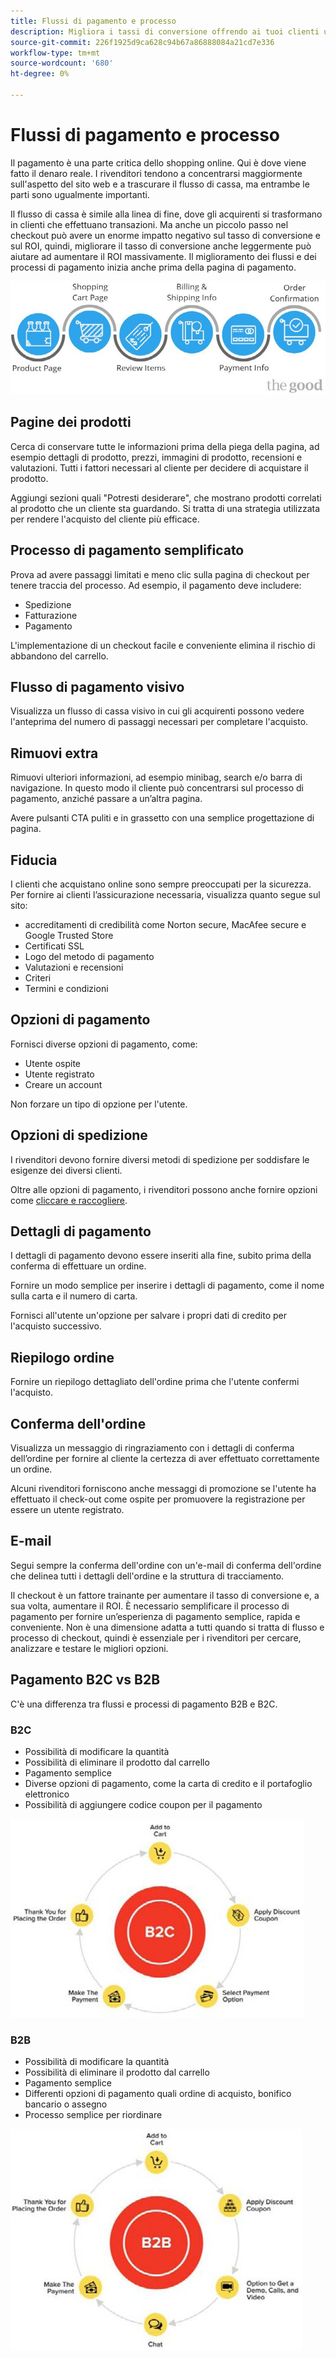 ```yaml
---
title: Flussi di pagamento e processo
description: Migliora i tassi di conversione offrendo ai tuoi clienti un’esperienza di checkout senza soluzione di continuità.
source-git-commit: 226f1925d9ca628c94b67a86888084a21cd7e336
workflow-type: tm+mt
source-wordcount: '680'
ht-degree: 0%

---
```



# Flussi di pagamento e processo

Il pagamento è una parte critica dello shopping online. Qui è dove viene fatto il denaro reale. I rivenditori tendono a concentrarsi maggiormente sull&#39;aspetto del sito web e a trascurare il flusso di cassa, ma entrambe le parti sono ugualmente importanti.

Il flusso di cassa è simile alla linea di fine, dove gli acquirenti si trasformano in clienti che effettuano transazioni. Ma anche un piccolo passo nel checkout può avere un enorme impatto negativo sul tasso di conversione e sul ROI, quindi, migliorare il tasso di conversione anche leggermente può aiutare ad aumentare il ROI massivamente. Il miglioramento dei flussi e dei processi di pagamento inizia anche prima della pagina di pagamento.

![Diagramma del flusso del processo di pagamento](../../assets/playbooks/checkout-diagram.png)

## Pagine dei prodotti

Cerca di conservare tutte le informazioni prima della piega della pagina, ad esempio dettagli di prodotto, prezzi, immagini di prodotto, recensioni e valutazioni. Tutti i fattori necessari al cliente per decidere di acquistare il prodotto.

Aggiungi sezioni quali &quot;Potresti desiderare&quot;, che mostrano prodotti correlati al prodotto che un cliente sta guardando. Si tratta di una strategia utilizzata per rendere l&#39;acquisto del cliente più efficace.

## Processo di pagamento semplificato

Prova ad avere passaggi limitati e meno clic sulla pagina di checkout per tenere traccia del processo. Ad esempio, il pagamento deve includere:

- Spedizione
- Fatturazione
- Pagamento

L&#39;implementazione di un checkout facile e conveniente elimina il rischio di abbandono del carrello.

## Flusso di pagamento visivo

Visualizza un flusso di cassa visivo in cui gli acquirenti possono vedere l&#39;anteprima del numero di passaggi necessari per completare l&#39;acquisto.

## Rimuovi extra

Rimuovi ulteriori informazioni, ad esempio minibag, search e/o barra di navigazione. In questo modo il cliente può concentrarsi sul processo di pagamento, anziché passare a un’altra pagina.

Avere pulsanti CTA puliti e in grassetto con una semplice progettazione di pagina.

## Fiducia

I clienti che acquistano online sono sempre preoccupati per la sicurezza. Per fornire ai clienti l’assicurazione necessaria, visualizza quanto segue sul sito:

- accreditamenti di credibilità come Norton secure, MacAfee secure e Google Trusted Store
- Certificati SSL
- Logo del metodo di pagamento
- Valutazioni e recensioni
- Criteri
- Termini e condizioni

## Opzioni di pagamento

Fornisci diverse opzioni di pagamento, come:

- Utente ospite
- Utente registrato
- Creare un account

Non forzare un tipo di opzione per l&#39;utente.

## Opzioni di spedizione

I rivenditori devono fornire diversi metodi di spedizione per soddisfare le esigenze dei diversi clienti.

Oltre alle opzioni di pagamento, i rivenditori possono anche fornire opzioni come [cliccare e raccogliere](click-collect.md).

## Dettagli di pagamento

I dettagli di pagamento devono essere inseriti alla fine, subito prima della conferma di effettuare un ordine.

Fornire un modo semplice per inserire i dettagli di pagamento, come il nome sulla carta e il numero di carta.

Fornisci all&#39;utente un&#39;opzione per salvare i propri dati di credito per l&#39;acquisto successivo.

## Riepilogo ordine

Fornire un riepilogo dettagliato dell&#39;ordine prima che l&#39;utente confermi l&#39;acquisto.

## Conferma dell&#39;ordine

Visualizza un messaggio di ringraziamento con i dettagli di conferma dell’ordine per fornire al cliente la certezza di aver effettuato correttamente un ordine.

Alcuni rivenditori forniscono anche messaggi di promozione se l&#39;utente ha effettuato il check-out come ospite per promuovere la registrazione per essere un utente registrato.

## E-mail

Segui sempre la conferma dell&#39;ordine con un&#39;e-mail di conferma dell&#39;ordine che delinea tutti i dettagli dell&#39;ordine e la struttura di tracciamento.

Il checkout è un fattore trainante per aumentare il tasso di conversione e, a sua volta, aumentare il ROI. È necessario semplificare il processo di pagamento per fornire un’esperienza di pagamento semplice, rapida e conveniente. Non è una dimensione adatta a tutti quando si tratta di flusso e processo di checkout, quindi è essenziale per i rivenditori per cercare, analizzare e testare le migliori opzioni.

## Pagamento B2C vs B2B

C&#39;è una differenza tra flussi e processi di pagamento B2B e B2C.

### B2C

- Possibilità di modificare la quantità
- Possibilità di eliminare il prodotto dal carrello
- Pagamento semplice
- Diverse opzioni di pagamento, come la carta di credito e il portafoglio elettronico
- Possibilità di aggiungere codice coupon per il pagamento

![Diagramma di checkout B2C](../../assets/playbooks/checkout-b2c.png)

### B2B

- Possibilità di modificare la quantità
- Possibilità di eliminare il prodotto dal carrello
- Pagamento semplice
- Differenti opzioni di pagamento quali ordine di acquisto, bonifico bancario o assegno
- Processo semplice per riordinare

![Diagramma di checkout B2B](../../assets/playbooks/checkout-b2b.png)
